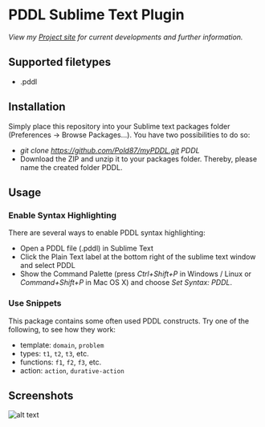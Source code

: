 PDDL Sublime Text Plugin
=========================

*View my [Project site](http://pold87.github.io/sublime-pddl/) for current developments and further information.*

Supported filetypes
-------------------

- .pddl

Installation
------------

Simply place this repository into your Sublime text packages folder (Preferences \-\> Browse Packages...). You have two possibilities to do so:
- *git clone https://github.com/Pold87/myPDDL.git PDDL* 
- Download the ZIP and unzip it to your packages folder. Thereby, please name the created folder PDDL.


Usage
-----

### Enable Syntax Highlighting

There are several ways to enable PDDL syntax highlighting:

* Open a PDDL file (.pddl) in Sublime Text
* Click the Plain Text label at the bottom right of the sublime text window and select PDDL
* Show the Command Palette (press *Ctrl+Shift+P* in Windows / Linux or *Command+Shift+P* in Mac OS X) and choose *Set Syntax: PDDL*.

### Use Snippets

This package contains some often used PDDL constructs. Try one of the following, to see how they work:

* template: `domain`, `problem`
* types: `t1`, `t2`, `t3`, etc.
* functions: `f1`, `f2`, `f3`, etc.
* action: `action`, `durative-action`

Screenshots
-----------

![alt text](https://raw.github.com/Pold87/ReadmeTest/master/Sunburst.png "ṔDDL syntax highlighting - Theme: Sunburst")


